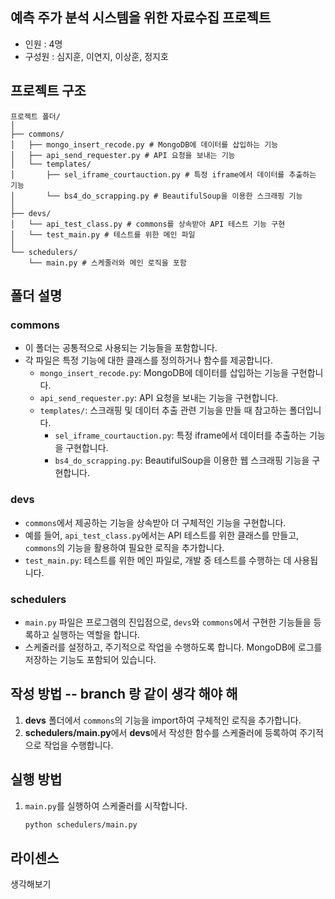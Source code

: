 ## 예측 주가 분석 시스템을 위한 자료수집 프로젝트
- 인원 : 4명
- 구성원 : 심지훈, 이연지, 이상훈, 정지호

## 프로젝트 구조
```
프로젝트 폴더/
│
├── commons/
│   ├── mongo_insert_recode.py # MongoDB에 데이터를 삽입하는 기능
│   ├── api_send_requester.py # API 요청을 보내는 기능
│   └── templates/
│       ├── sel_iframe_courtauction.py # 특정 iframe에서 데이터를 추출하는 기능
│       └── bs4_do_scrapping.py # BeautifulSoup을 이용한 스크래핑 기능
│
├── devs/
│   └── api_test_class.py # commons를 상속받아 API 테스트 기능 구현
│   └── test_main.py # 테스트를 위한 메인 파일
│
└── schedulers/
    └── main.py # 스케줄러와 메인 로직을 포함
```

## 폴더 설명

### commons
- 이 폴더는 공통적으로 사용되는 기능들을 포함합니다.
- 각 파일은 특정 기능에 대한 클래스를 정의하거나 함수를 제공합니다.
  - `mongo_insert_recode.py`: MongoDB에 데이터를 삽입하는 기능을 구현합니다.
  - `api_send_requester.py`: API 요청을 보내는 기능을 구현합니다.
  - `templates/`: 스크래핑 및 데이터 추출 관련 기능을 만들 때 참고하는 폴더입니다.
    - `sel_iframe_courtauction.py`: 특정 iframe에서 데이터를 추출하는 기능을 구현합니다.
    - `bs4_do_scrapping.py`: BeautifulSoup을 이용한 웹 스크래핑 기능을 구현합니다.

### devs
- `commons`에서 제공하는 기능을 상속받아 더 구체적인 기능을 구현합니다.
- 예를 들어, `api_test_class.py`에서는 API 테스트를 위한 클래스를 만들고, `commons`의 기능을 활용하여 필요한 로직을 추가합니다.
- `test_main.py`: 테스트를 위한 메인 파일로, 개발 중 테스트를 수행하는 데 사용됩니다.

### schedulers
- `main.py` 파일은 프로그램의 진입점으로, `devs`와 `commons`에서 구현한 기능들을 등록하고 실행하는 역할을 합니다.
- 스케줄러를 설정하고, 주기적으로 작업을 수행하도록 합니다. MongoDB에 로그를 저장하는 기능도 포함되어 있습니다.

## 작성 방법 -- branch 랑 같이 생각 해야 해

1. **devs** 폴더에서 `commons`의 기능을 import하여 구체적인 로직을 추가합니다.
2. **schedulers/main.py**에서 **devs**에서 작성한 함수를 스케줄러에 등록하여 주기적으로 작업을 수행합니다.

## 실행 방법

1. `main.py`를 실행하여 스케줄러를 시작합니다.
   ```bash
   python schedulers/main.py
   ```

## 라이센스

생각해보기
